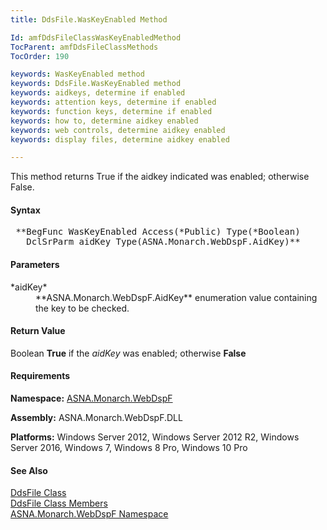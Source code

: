 ```yaml
---
title: DdsFile.WasKeyEnabled Method

Id: amfDdsFileClassWasKeyEnabledMethod
TocParent: amfDdsFileClassMethods
TocOrder: 190

keywords: WasKeyEnabled method
keywords: DdsFile.WasKeyEnabled method
keywords: aidkeys, determine if enabled
keywords: attention keys, determine if enabled
keywords: function keys, determine if enabled
keywords: how to, determine aidkey enabled
keywords: web controls, determine aidkey enabled
keywords: display files, determine aidkey enabled

---
```


This method returns True if the aidkey indicated was enabled; otherwise False.

#### Syntax
<pre class="prettyprint"> **BegFunc WasKeyEnabled Access(*Public) Type(*Boolean)
   DclSrParm aidKey Type(ASNA.Monarch.WebDspF.AidKey)** </pre>

#### Parameters
<dl>
        <dt>
 *aidKey* 
        </dt>
        <dd>
 **ASNA.Monarch.WebDspF.AidKey**  enumeration
        value containing the key to be checked.</dd>
</dl>

<!--mine -->

#### Return Value
Boolean **True** if the *aidKey* was enabled; otherwise **False** 

#### Requirements
**Namespace:** [ASNA.Monarch.WebDspF](amfWebDspFNamespace.html)

**Assembly:** ASNA.Monarch.WebDspF.DLL

**Platforms:** Windows Server 2012, Windows Server 2012 R2, Windows Server 2016, Windows 7, Windows 8 Pro, Windows 10 Pro

#### See Also
[DdsFile Class](amfDdsFileClass.html) <br clear="none" /> [DdsFile Class Members](amfDdsFileClassMembers.html) <br clear="none" /> [ ASNA.Monarch.WebDspF Namespace](amfWebDspFNamespace.html) 
